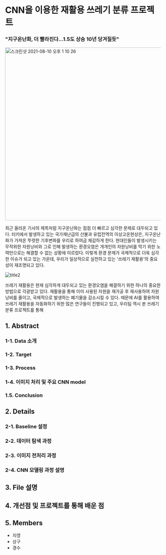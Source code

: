 # CNN을 이용한 재활용 쓰레기 분류 프로젝트 


### "지구온난화, 더 빨라진다…1.5도 상승 10년 당겨질듯"
<img width="560" alt="스크린샷 2021-08-10 오후 1 10 26" src="https://user-images.githubusercontent.com/80455724/128807028-0ac92485-727e-44b6-82bd-d03fa5748e53.png">


최근 올라온 기사의 제목처럼 지구온난화는 점점 더 빠르고 심각한 문제로 대두되고 있다. 터키에서 발생하고 있는 국가재난급의 산불과 유럽전역의 이상고온현상은, 지구온난화가 가져온 뚜렷한 기후변화를 우리로 하여금 체감하게 한다. 현대인들이 발생시키는 무작위한 자원낭비와 그로 인해 발생하는 환경오염은 개개인의 자원낭비를 막기 위한 노력만으로는 해결할 수 없는 상황에 이르렀다. 이렇게 환경 문제가 국제적으로 더욱 심각한 이슈가 되고 있는 가운데, 우리가 일상적으로 실천하고 있는 '쓰레기 재활용'의 중요성이 재조명되고 있다. 

![title2](https://user-images.githubusercontent.com/80030759/128589633-c48a05f4-eae2-4bce-8bfe-f642f77bcbdf.jpeg)

쓰레기 재활용은 현재 심각하게 대두되고 있는 환경오염을 해결하기 위한 하나의 중요한 방법으로 각광받고 있다. 재활용을 통해 이미 사용된 자원을 재가공 후 재사용하여 자원낭비를 줄이고, 국제적으로 발생하는 폐기물을 감소시킬 수 있다. 
때문에 AI를 활용하여 쓰레기 재활용을 자동화하기 위한 많은 연구들이 진행되고 있고, 우리팀 역시 본 쓰레기 분류 프로젝트를 통해 


## 1. Abstract

### 1-1. Data 소개

### 1-2. Target

### 1-3. Process

### 1-4. 이미지 처리 및 주요 CNN model

### 1.5. Conclusion


## 2. Details


### 2-1. Baseline 설정

### 2-2. 데이터 탐색 과정

### 2-3. 이미지 전처리 과정

### 2-4. CNN 모델링 과정 설명


## 3. File 설명

## 4. 개선점 및 프로젝트를 통해 배운 점

## 5. Members
- 지영
- 상구
- 경수

